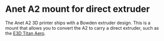 Anet A2 mount for direct extruder
=================================

The Anet A2 3D printer ships with a Bowden extruder design. This is a mount that allows you to convert the A2 to carry a direct extruder, such as the [E3D Titan Aero](http://e3d-online.com/Titan-Aero-Standard-175-12V).

